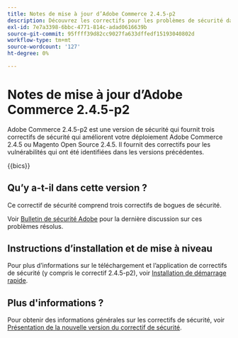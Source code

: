```yaml
---
title: Notes de mise à jour d’Adobe Commerce 2.4.5-p2
description: Découvrez les correctifs pour les problèmes de sécurité dans la version 2.4.5-p2 d’Adobe Commerce.
exl-id: 7e7a3398-6bbc-4771-814c-adad0616639b
source-git-commit: 95ffff39d82cc9027fa633dffedf15193040802d
workflow-type: tm+mt
source-wordcount: '127'
ht-degree: 0%

---
```


# Notes de mise à jour d’Adobe Commerce 2.4.5-p2

Adobe Commerce 2.4.5-p2 est une version de sécurité qui fournit trois correctifs de sécurité qui améliorent votre déploiement Adobe Commerce 2.4.5 ou Magento Open Source 2.4.5. Il fournit des correctifs pour les vulnérabilités qui ont été identifiées dans les versions précédentes.

{{bics}}

## Qu’y a-t-il dans cette version ?

Ce correctif de sécurité comprend trois correctifs de bogues de sécurité.

Voir [Bulletin de sécurité Adobe](https://helpx.adobe.com/security/products/magento/apsb23-17.html) pour la dernière discussion sur ces problèmes résolus.

## Instructions d’installation et de mise à niveau

Pour plus d’informations sur le téléchargement et l’application de correctifs de sécurité (y compris le correctif 2.4.5-p2), voir [Installation de démarrage rapide](../../../installation/composer.md).

## Plus d&#39;informations ?

Pour obtenir des informations générales sur les correctifs de sécurité, voir [Présentation de la nouvelle version du correctif de sécurité](https://community.magento.com/t5/Magento-DevBlog/Introducing-the-New-Security-Patch-Release/ba-p/141287).
